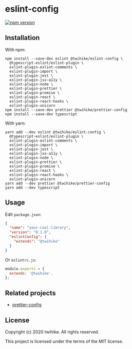 # eslint-config

[![npm version](https://badge.fury.io/js/%40twihike%2Feslint-config.svg)](https://badge.fury.io/js/%40twihike%2Feslint-config)

## Installation

With npm:

```shell
npm install --save-dev eslint @twihike/eslint-config \
  @typescript-eslint/eslint-plugin \
  eslint-plugin-eslint-comments \
  eslint-plugin-import \
  eslint-plugin-jest \
  eslint-plugin-jsx-a11y \
  eslint-plugin-node \
  eslint-plugin-prettier \
  eslint-plugin-promise \
  eslint-plugin-react \
  eslint-plugin-react-hooks \
  eslint-plugin-unicorn
npm install --save-dev prettier @twihike/prettier-config
npm install --save-dev typescript
```

With yarn:

```shell
yarn add --dev eslint @twihike/eslint-config \
  @typescript-eslint/eslint-plugin \
  eslint-plugin-eslint-comments \
  eslint-plugin-import \
  eslint-plugin-jest \
  eslint-plugin-jsx-a11y \
  eslint-plugin-node \
  eslint-plugin-prettier \
  eslint-plugin-promise \
  eslint-plugin-react \
  eslint-plugin-react-hooks \
  eslint-plugin-unicorn
yarn add --dev prettier @twihike/prettier-config
yarn add --dev typescript
```

## Usage

Edit `package.json`:

```json
{
  "name": "your-cool-library",
  "version": "0.1.0",
  "eslintConfig": {
    "extends": "@twihike"
  }
}
```

Or `eslintrc.js`:

```javascript
module.exports = {
  extends: '@twihike',
};
```

## Related projects

- [prettier-config](https://github.com/twihike/config-js/packages/prettier-config)

## License

Copyright (c) 2020 twihike. All rights reserved.

This project is licensed under the terms of the MIT license.
